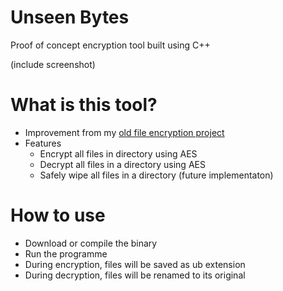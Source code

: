 # Unseen Bytes
Proof of concept encryption tool built using C++ 

(include screenshot)

# What is this tool?
- Improvement from my [old file encryption project](https://github.com/Mini-Ware/File-Locker)
- Features
  - Encrypt all files in directory using AES
  - Decrypt all files in a directory using AES
  - Safely wipe all files in a directory (future implementaton)

# How to use
- Download or compile the binary
- Run the programme
- During encryption, files will be saved as ub extension
- During decryption, files will be renamed to its original